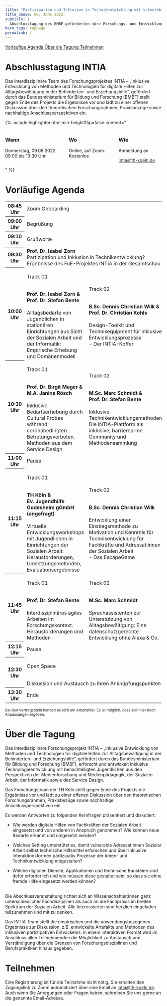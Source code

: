 ```yaml
---
title: "Partizipation und Inklusion in Technikentwicklung mit vulnerablen Gruppen"
title_above: 09. JUNI 2022
subtitle: |
  Abschlusstagung des BMBF-geförderten <br> Forschungs- und Entwicklungsprojekts INTIA
hero_tags: toppage
permalink: /
---
```


<div class="button-row">
<a href="#agenda" class="button is-rounded is-dark">
  <span>Vorläufige Agenda</span>
</a>
<a href="#ber" class="button is-rounded is-dark">
  <span>Über die Tagung</span>
</a>
<a href="#teilnehmen" class="button is-rounded is-dark">
  <span>Teilnehmen</span>
</a>
</div>

# Abschlusstagung INTIA

Das interdisziplinäre Team des Forschungsprojektes INTIA – „Inklusive Entwicklung von Methoden und
Technologien für digitale Hilfen zur Alltagsbewältigung in der Behinderten- und Erziehungshilfe“,
gefördert durch das Bundesministerium für Bildung und Forschung (BMBF) stellt gegen Ende des
Projekts die Ergebnisse vor und lädt zu einer offenen Diskussion über den theoretischen
Forschungsrahmen, Praxisbezüge sowie nachhaltige Anschlussperspektiven ein.

{% include highlighter.html min-height25p=false content="

<div class='columns'>
<div class='column is-one-third has-text-centered'>
<span class='icon is-small'>
<i class='fas icon-calendar fa-2x'></i>
</span>
<h3>Wann</h3>
Donnerstag, 09.06.2022
</br>
09:00 bis 13:30 Uhr
</div>
<div class='column is-one-third has-text-centered'>
<span class='icon is-small'>
<i class='fas icon-location fa-2x'></i>
</span>
<h3>Wo</h3>
Online, auf Zoom.
</br>
Kostenlos
</div>
<div class='column is-one-third has-text-centered'>
<span class='icon is-small'>
<i class='fas icon-login fa-2x'></i>
</span>
<h3>Wie</h3>
Anmeldung an
</br>

[intia@th-koeln.de](mailto:intia@th-koeln.de)

</div>
</div>
" %}

# Vorläufige Agenda

<table class="tb">
    <tr>
       <th>08:45 Uhr</th>
       <td colspan="2">
          Zoom Onboarding
        </td>
    </tr>
    <tr>
        <th>09:00 Uhr</th>
        <td colspan="2">
          Begrüßung
        </td>
    </tr>
    <tr>
        <th>09:10 Uhr</th>
        <td colspan="2">
          Grußworte
        </td>
    </tr>
    <tr>
        <th>09:30 Uhr</th>
        <td colspan="2">
          <strong>Prof. Dr. Isabel Zorn</strong>
          <br>
          Partizipation und Inklusion in Technikentwicklung? 
          <br>
          Ergebnisse des FuE-Projektes INTIA in der Gesamtschau
        </td>
    </tr>
    <tr>
        <th>10:00 Uhr</th>
        <td>
           <p>Track 01</p>
          <br>
          <strong>Prof. Dr. Isabel Zorn &</strong>
          <br>
          <strong>Prof. Dr. Stefan Bente</strong>
          <br>
          <br>
          Alltagsbedarfe von Jugendlichen in stationären Einrichtungen aus Sicht der Sozialen Arbeit und der Informatik: Empirische Erhebung und Domänenmodell
        </td>
        <td>
           <p> Track 02</p>
           <br>
           <strong>B.Sc. Dennis Christian Wilk &</strong>
          <br>
           <strong>Prof. Dr. Christian Kohls</strong>
          <br>
          <br>
          Design-Toolkit und Technikequipment für inklusive Entwicklungsprozesse 
          <br>
          - Der INTIA-Koffer
        </td>
    </tr>
     <tr>
        <th>10:30 Uhr</th>
        <td>
            <p>Track 01</p>
          <br>
           <strong>Prof. Dr. Birgit Mager &</strong>
          <br>
           <strong>M.A. Janina Rösch</strong>
          <br>
          <br>
          Inklusive Bedarfserhebung durch Cultural Probes während coronabedingten Betretungsverboten. Methoden aus dem Service Design
        </td>
        <td>
            <p>Track 02</p>
                    <br>
           <strong>M.Sc. Marc Schmidt &</strong>
          <br>
           <strong>Prof. Dr. Stefan Bente</strong>
          <br>
          <br>
          Inklusive Technikentwicklungsmethoden: Die INTIA-Plattform als inklusive, barrierearme Community und Methodensammlung
        </td>
    </tr>
    <tr>
        <th>11:00 Uhr</th>
        <td colspan="2">
          Pause
        </td>
    </tr>
    <tr>
        <th>11:15 Uhr</th>
        <td>
           <p>Track 01</p>
          <br>
           <strong>TH Köln &</strong>
          <br>
           <strong>Ev. Jugendhilfe Godesheim gGmbH (angefragt)</strong>
          <br>
          <br>
          Virtuelle Entwicklungsworkshops mit Jugendlichen in Einrichtungen der Sozialen Arbeit: 
          <br>
          Herausforderungen, Umsetzungsmethoden, Evaluationsergebnisse
        </td>
        <td>
           <p>Track 02</p>
          <br>
           <strong>B.Sc. Dennis Christian Wilk</strong>
          <br>
          <br>
          Entwicklung einer Einstiegsmethode zu Motivation und Kenntnis für Technikentwicklung für Fachkräfte und Adressat:innen der Sozialen Arbeit 
          <br>
          - Das EscapeGame
        </td>
    </tr>
     <tr>
        <th>11:45 Uhr</th>
        <td>
           <p>Track 01</p>
          <br>
           <strong>Prof. Dr. Stefan Bente</strong>
          <br>
          <br>
          Interdisziplinäres agiles Arbeiten im Forschungskontext. Herausforderungen und Methoden
        </td>
        <td>
           <p>Track 02</p>
          <br>
           <strong>M.Sc. Marc Schmidt</strong>
          <br>
          <br>
          Sprachassistenten zur Unterstützung von Alltagsbewältigung: Eine datenschutzgerechte Entwicklung ohne Alexa & Co.
        </td>
    </tr>
    <tr>
        <th>12:15 Uhr</th>
        <td colspan="2">
          Pause
        </td>
    </tr>
    <tr>
        <th>12:30 Uhr</th>
        <td colspan="2">
          <p>Open Space</p>
          <br>
          Diskussion und Austausch zu Ihren Anknüpfungspunkten
        </td>
    </tr>
    <tr>
        <th>13:30 Uhr</th>
        <td colspan="2">
          Ende
        </td>
    </tr>
</table>
<small> Bei den Vortragstiteln handelt es sich um Arbeitstitel. Es ist möglich, dass sich hier noch Anpassungen ergeben.</small>

# Über die Tagung

Das interdisziplinäre Forschungsprojekt INTIA – „Inklusive Entwicklung von Methoden und
Technologien für digitale Hilfen zur Alltagsbewältigung in der Behinderten- und Erziehungshilfe“,
gefördert durch das Bundesministerium für Bildung und Forschung (BMBF), erforscht und entwickelt
inklusive Technologieentwicklung mit benachteiligten Jugendlichen aus den Perspektiven der
Medienforschung und Medienpädagogik, der Sozialen Arbeit, der Informatik sowie des Service
Design.

Das Forschungsteam der TH Köln stellt gegen Ende des Projekts die Ergebnisse vor und lädt zu einer
offenen Diskussion über den theoretischen Forschungsrahmen, Praxisbezüge sowie nachhaltige
Anschlussperspektiven ein.

Es werden Antworten zu folgenden Kernfragen präsentiert und diskutiert:

- Wie werden digitale Hilfen von Fachkräften der Sozialen Arbeit eingesetzt und von anderen in
  Anspruch genommen? Wie können neue Bedarfe erkannt und umgesetzt werden?

- Welches Setting unterstützt es, damit vulnerable Adressat:innen Sozialer Arbeit selbst technische
  Hilfsmittel erforschen und über inklusive Interaktionsformen partizipativ Prozesse der Ideen- und
  Technikentwicklung mitgestalten?

- Welche digitalen Dienste, Applikationen und technische Bausteine sind dafür erforderlich und wie
  müssen diese gestaltet sein, so dass sie ohne fremde Hilfe eingesetzt werden können?

<br>
Die Abschlussveranstaltung richtet sich an Wissenschaftler:innen ganz unterschiedlicher
Fachdisziplinen als auch an die Fachpraxis im breiten Spektrum der Sozialen Arbeit. Alle Interessierten
sind herzlich eingeladen teilzunehmen und mit zu denken.

Das INTIA Team stellt die empirischen und die anwendungsbezogenen Ergebnisse zur Diskussion, z.B.
entwickelte Artefakte und Methoden des inklusiven partizipativen Entwickelns. In einem interaktiven
Format wird im Anschluss allen Teilnehmenden die Möglichkeit zu Austausch und Verständigung über
die Grenzen von Forschungsdisziplinen und Berufspraktiken hinaus gegeben.

# Teilnehmen

Eine Registrierung ist für die Teilnahme nicht nötig. Sie erhalten den Zugangslink zu Zoom automatisiert über eine Email an [intia@th-koeln.de](mailto:intia@th-koeln.de). Auch wenn Sie Anregungen oder Fragen haben, schreiben Sie uns gerne an die genannte Email-Adresse.
